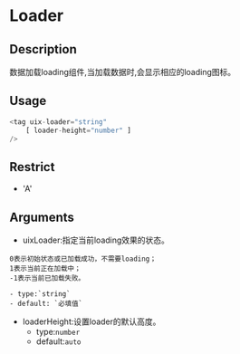 # Loader
## Description
数据加载loading组件,当加载数据时,会显示相应的loading图标。

## Usage

``` javascript
<tag uix-loader="string" 
	[ loader-height="number" ]
/>
```
## Restrict
- 'A'

## Arguments

- uixLoader:指定当前loading效果的状态。
```
0表示初始状态或已加载成功，不需要loading；
1表示当前正在加载中；
-1表示当前已加载失败。
```
    - type:`string`
    - default: `必填值`
- loaderHeight:设置loader的默认高度。
    - type:`number`
    - default:`auto`
